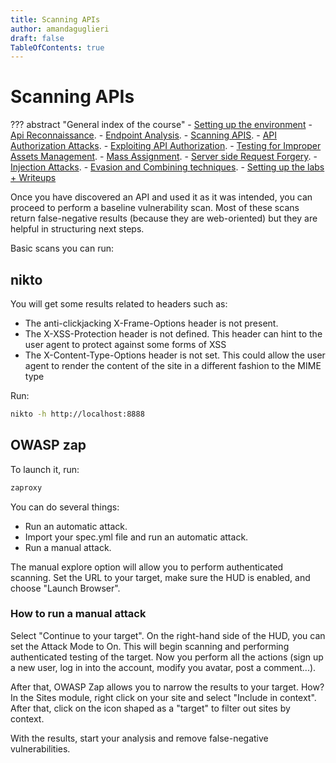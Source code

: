 ```yaml
---
title: Scanning APIs
author: amandaguglieri
draft: false
TableOfContents: true
---
```


# Scanning APIs

??? abstract "General index of the course"
    - [Setting up the environment](setting-up-kali.md)
    - [Api Reconnaissance](api-authentication-attacks.md).
    - [Endpoint Analysis](endpoint-analysis.md).
    - [Scanning APIS](scanning-apis.md).
    - [API Authorization Attacks](api-authentication-attacks.md).
    - [Exploiting API Authorization](exploiting-api-authorization.md).
    - [Testing for Improper Assets Management](improper-assets-management.md).
    - [Mass Assignment](mass-assignment.md).
    - [Server side Request Forgery](server-side-request-forgery-ssrf.md).
    - [Injection Attacks](injection-attacks.md). 
    - [Evasion and Combining techniques](evasion-combining-techniques.md).
    - [Setting up the labs + Writeups](other-labs.md)

Once you have discovered an API and used it as it was intended, you can proceed to perform a baseline vulnerability scan. Most of these scans return false-negative results (because they are web-oriented)  but they are helpful in structuring next steps.

Basic scans you can run:

## nikto

You will get some results related to headers such as:

+ The anti-clickjacking X-Frame-Options header is not present.
+ The X-XSS-Protection header is not defined. This header can hint to the user agent to protect against some forms of XSS
+ The X-Content-Type-Options header is not set. This could allow the user agent to render the content of the site in a different fashion to the MIME type

Run:

```bash
nikto -h http://localhost:8888
```

## OWASP zap

To launch it, run:

```bash
zaproxy
```

You can do several things:

+ Run an automatic attack.
+ Import your spec.yml file and run an automatic attack.
+ Run a manual attack. 

The manual explore option will allow you to perform authenticated scanning. Set the URL to your target, make sure the HUD is enabled, and choose "Launch Browser". 


### How to run a manual attack

Select "Continue to your target". On the right-hand side of the HUD, you can set the Attack Mode to On. This will begin scanning and performing authenticated testing of the target. Now you  perform all the actions (sign up a new user, log  in into the account, modify you avatar, post a comment...).

After that, OWASP Zap allows you to narrow the results to your target. How? In the Sites module, right click on your site and select "Include in context". After that, click on the icon shaped as a "target" to filter out sites by context. 

With the results, start your analysis and remove false-negative vulnerabilities.
 


